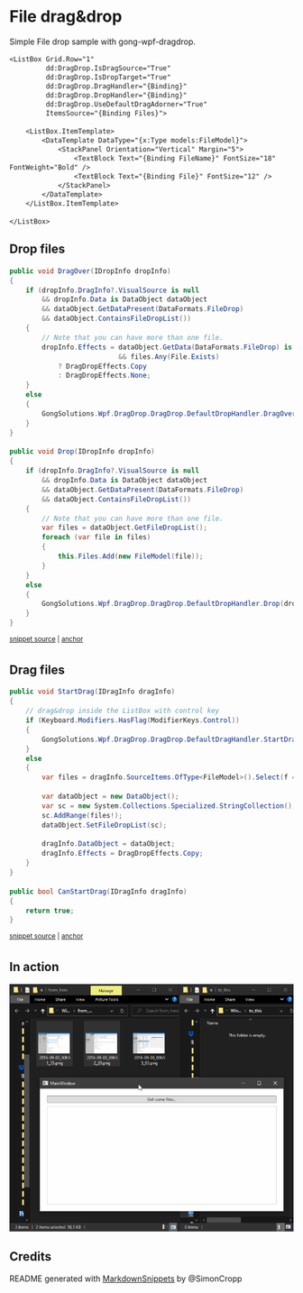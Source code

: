 <!--
GENERATED FILE - DO NOT EDIT
This file was generated by [MarkdownSnippets](https://github.com/SimonCropp/MarkdownSnippets).
Source File: /README.source.md
To change this file edit the source file and then run MarkdownSnippets.
-->

# File drag&drop

Simple File drop sample with gong-wpf-dragdrop.

```xaml
<ListBox Grid.Row="1"
         dd:DragDrop.IsDragSource="True"
         dd:DragDrop.IsDropTarget="True"
         dd:DragDrop.DragHandler="{Binding}"
         dd:DragDrop.DropHandler="{Binding}"
         dd:DragDrop.UseDefaultDragAdorner="True"
         ItemsSource="{Binding Files}">

    <ListBox.ItemTemplate>
        <DataTemplate DataType="{x:Type models:FileModel}">
            <StackPanel Orientation="Vertical" Margin="5">
                <TextBlock Text="{Binding FileName}" FontSize="18" FontWeight="Bold" />
                <TextBlock Text="{Binding File}" FontSize="12" />
            </StackPanel>
        </DataTemplate>
    </ListBox.ItemTemplate>

</ListBox>
```

## Drop files

<!-- snippet: DropFiles -->
<a id='snippet-dropfiles'></a>
```cs
public void DragOver(IDropInfo dropInfo)
{
    if (dropInfo.DragInfo?.VisualSource is null
        && dropInfo.Data is DataObject dataObject
        && dataObject.GetDataPresent(DataFormats.FileDrop)
        && dataObject.ContainsFileDropList())
    {
        // Note that you can have more than one file.
        dropInfo.Effects = dataObject.GetData(DataFormats.FileDrop) is string[] files
                           && files.Any(File.Exists)
            ? DragDropEffects.Copy
            : DragDropEffects.None;
    }
    else
    {
        GongSolutions.Wpf.DragDrop.DragDrop.DefaultDropHandler.DragOver(dropInfo);
    }
}

public void Drop(IDropInfo dropInfo)
{
    if (dropInfo.DragInfo?.VisualSource is null
        && dropInfo.Data is DataObject dataObject
        && dataObject.GetDataPresent(DataFormats.FileDrop)
        && dataObject.ContainsFileDropList())
    {
        // Note that you can have more than one file.
        var files = dataObject.GetFileDropList();
        foreach (var file in files)
        {
            this.Files.Add(new FileModel(file));
        }
    }
    else
    {
        GongSolutions.Wpf.DragDrop.DragDrop.DefaultDropHandler.Drop(dropInfo);
    }
}
```
<sup><a href='/src/ViewModels/MainViewModel.cs#L97-L138' title='Snippet source file'>snippet source</a> | <a href='#snippet-dropfiles' title='Start of snippet'>anchor</a></sup>
<!-- endSnippet -->

## Drag files

<!-- snippet: DragFiles -->
<a id='snippet-dragfiles'></a>
```cs
public void StartDrag(IDragInfo dragInfo)
{
    // drag&drop inside the ListBox with control key
    if (Keyboard.Modifiers.HasFlag(ModifierKeys.Control))
    {
        GongSolutions.Wpf.DragDrop.DragDrop.DefaultDragHandler.StartDrag(dragInfo);
    }
    else
    {
        var files = dragInfo.SourceItems.OfType<FileModel>().Select(f => f.File).ToArray();

        var dataObject = new DataObject();
        var sc = new System.Collections.Specialized.StringCollection();
        sc.AddRange(files!);
        dataObject.SetFileDropList(sc);

        dragInfo.DataObject = dataObject;
        dragInfo.Effects = DragDropEffects.Copy;
    }
}

public bool CanStartDrag(IDragInfo dragInfo)
{
    return true;
}
```
<sup><a href='/src/ViewModels/MainViewModel.cs#L50-L78' title='Snippet source file'>snippet source</a> | <a href='#snippet-dragfiles' title='Start of snippet'>anchor</a></sup>
<!-- endSnippet -->

## In action

![](./gong_dragdrop_files.gif)

## Credits

README generated with [MarkdownSnippets](https://github.com/SimonCropp/MarkdownSnippets) by @SimonCropp
